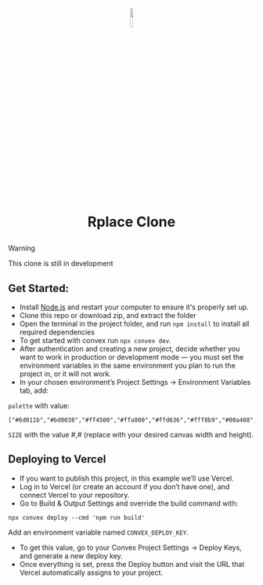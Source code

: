 <h1 align="center"><img style="width: 10%" stlye="" src="https://upload.wikimedia.org/wikipedia/commons/0/0e/Place_2022.svg"/>

Rplace Clone</h1>

> [!WARNING]
> This clone is still in development

## Get Started:
* Install [Node.js](https://nodejs.org/en) and restart your computer to ensure it's properly set up. 
* Clone this repo or download zip, and extract the folder
* Open the terminal in the project folder, and run `npm install` to install all required dependencies
* To get started with convex run `npx convex dev`.
* After authentication and creating a new project, decide whether you want to work in production or development mode — you must set the environment variables in the same environment you plan to run the project in, or it will not work.
* In your chosen environment’s Project Settings → Environment Variables tab, add: 

`palette` with value:
```
["#6d011b","#bd0038","#ff4500","#ffa800","#ffd636","#fff8b9","#00a468","#00cc77","#7fed56","#00756f","#009eaa","#00ccc0","#2350a3","#368fe9","#51e9f4","#4a3ac1","#6b5cff","#93b3fe","#811e9f","#b34ac0","#e5abff","#de107f","#ff3881","#ff98a9","#6d482e","#9c6927","#ffb470","#000000","#515352","#898d90","#d3d7da","#ffffff"]

```
`SIZE` with the value #,# (replace with your desired canvas width and height).
## Deploying to Vercel
* If you want to publish this project, in this example we’ll use Vercel.
* Log in to Vercel (or create an account if you don’t have one), and connect Vercel to your repository.
* Go to Build & Output Settings and override the build command with:
```
npx convex deploy --cmd 'npm run build'
```
Add an environment variable named `CONVEX_DEPLOY_KEY`.
* To get this value, go to your Convex Project Settings → Deploy Keys, and generate a new deploy key.
* Once everything is set, press the Deploy button and visit the URL that Vercel automatically assigns to your project.

